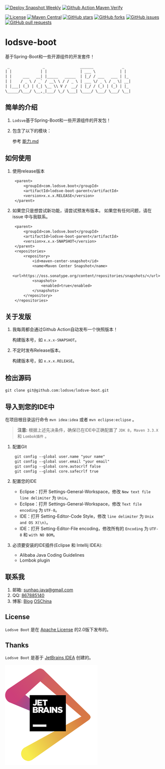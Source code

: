 [![Deploy Snapshot Weekly](https://github.com/lodsve/lodsve-boot/actions/workflows/deploy-snapshot-weekly.yml/badge.svg?branch=master)](https://github.com/lodsve/lodsve-boot/actions/workflows/deploy-snapshot-weekly.yml)
[![Github Action Maven Verify](https://github.com/lodsve/lodsve-boot/actions/workflows/maven-verify.yml/badge.svg?branch=master)](https://github.com/lodsve/lodsve-boot/actions/workflows/maven-verify.yml)

[![License](https://img.shields.io/badge/license-Apachev2-yellowgreen.svg)]()
[![Maven Central](https://img.shields.io/maven-central/v/com.lodsve.boot/lodsve-boot.svg)](https://search.maven.org/artifact/com.lodsve.boot/lodsve-boot)
[![GitHub stars](https://img.shields.io/github/stars/lodsve/lodsve-boot.svg)](https://github.com/lodsve/lodsve-boot/stargazers)
[![GitHub forks](https://img.shields.io/github/forks/lodsve/lodsve-boot.svg)](https://github.com/lodsve/lodsve-boot/network)
[![GitHub issues](https://img.shields.io/github/issues/lodsve/lodsve-boot.svg)](https://github.com/lodsve/lodsve-boot/issues)
[![GitHub pull requests](https://img.shields.io/github/issues-pr/lodsve/lodsve-boot.svg)](https://github.com/lodsve/lodsve-boot/pulls)

# lodsve-boot

基于Spring-Boot和一些开源组件的开发套件！

```
 _               _                ______             _
| |             | |               | ___ \           | |
| |     ___   __| |_____   _____  | |_/ / ___   ___ | |_
| |    / _ \ / _` / __\ \ / / _ \ | ___ \/ _ \ / _ \| __|
| |___| (_) | (_| \__ \\ V /  __/ | |_/ / (_) | (_) | |_
\_____/\___/ \__,_|___/ \_/ \___| \____/ \___/ \___/ \__|
```

## 简单的介绍

1. `Lodsve`基于Spring-Boot和一些开源组件的开发包！
2. 包含了以下的模块：

   参考 [能力.md](capability.md)

## 如何使用

1. 使用release版本

        <parent>
            <groupId>com.lodsve.boot</groupId>
            <artifactId>lodsve-boot-parent</artifactId>
            <version>x.x.x.RELEASE</version>
        </parent>
2. 如果您只是想尝试新功能，请尝试预发布版本。 如果您有任何问题，请在 issue 中与我联系。

        <parent>
            <groupId>com.lodsve.boot</groupId>
            <artifactId>lodsve-boot-parent</artifactId>
            <version>x.x.x-SNAPSHOT</version>
        </parent>
        <repositories>
            <repository>
                <id>maven-center-snapshot</id>
                <name>Maven Center Snapshot</name>
                <url>https://oss.sonatype.org/content/repositories/snapshots/</url>
                <snapshots>
                    <enabled>true</enabled>
                </snapshots>
            </repository>
        </repositories>

## 关于发版

1. 我每周都会通过Github Action自动发布一个快照版本！

   构建版本号，如 `x.x.x-SNAPSHOT`。
2. 不定时发布Release版本。

   构建版本号，如 `x.x.x.RELEASE`。

## 检出源码

`git clone git@github.com:lodsve/lodsve-boot.git`

## 导入到您的IDE中

在项目根目录运行命令 `mvn idea:idea` 或者 `mvn eclipse:eclipse` 。
> **注意:** 根据上述先决条件，确保已在IDE中正确配置了 `JDK 8`，`Maven 3.3.X` 和 `Lombok插件` 。

1. 配置Git

        git config --global user.name "your name"
        git config --global user.email "your email"
        git config --global core.autocrlf false
        git config --global core.safecrlf true
2. 配置您的IDE
    - Eclipse：打开 Settings-General-Workspace，修改 `New text file line delimiter` 为 `Unix`。
    - Eclipse：打开 Settings-General-Workspace，修改 `Text file encoding` 为 `UTF-8`。
    - IDE：打开 Setting-Editor-Code Style，修改 `line delimiter` 为 `Unix and OS X(\n)`。
    - IDE：打开 Setting-Editor-File encoding，修改所有的 `Encoding` 为 `UTF-8` 和 `with NO BOM`。
3. 必须要安装的IDE插件(Eclipse 和 Intellij IDEA):
    - Alibaba Java Coding Guidelines
    - Lombok plugin

## 联系我

1. 邮箱: sunhao.java@gmail.com
2. QQ: [867885140][]
3. 博客: [Blog][] [OSChina][]

## License

`Lodsve Boot` 是在 [Apache License][] 的2.0版下发布的。

## Thanks

`Lodsve Boot` 是基于 [JetBrains IDEA][] 创建的。

![LOGO](.github/JetBrains.png "JetBrains")

[Apache License]: http://www.apache.org/licenses/LICENSE-2.0

[Blog]: https://www.crazy-coder.cn

[OSChina]: https://my.oschina.net/sunhaojava

[867885140]: http://wpa.qq.com/msgrd?v=3&uin=867885140&site=qq&menu=yes

[JetBrains IDEA]: https://www.jetbrains.com/?from=lodsve-framework
